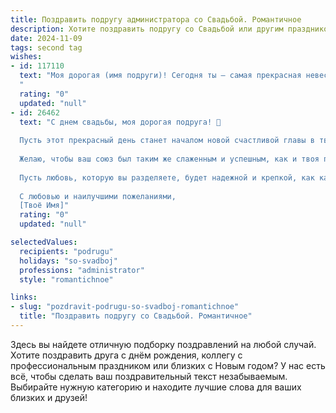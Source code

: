 ```yaml
---
title: Поздравить подругу администратора со Свадьбой. Романтичное
description: Хотите поздравить подругу со Свадьбой или другим праздником? Наш ИИ создаст незабываемое поздравление, а вы обязательно выделитесь среди других.  
date: 2024-11-09
tags: second tag
wishes:
- id: 117110
  text: "Моя дорогая (имя подруги)! Сегодня ты – самая прекрасная невеста на свете!  Твоя свадьба – это воплощение сказки, а ты в этом платье – настоящая принцесса.  Пусть  твоя жизнь с любимым будет такой же яркой, радостной и наполненной любовью, как этот день.  Желаю вам обоим бесконечного счастья, взаимопонимания и  гармонии.  Пусть  твоя организованность и умение всё контролировать (ведь ты же замечательный администратор!), помогут вам построить  крепкую и счастливую семью.  Счастья вам, родная!
  "
  rating: "0"
  updated: "null"
- id: 26462
  text: "С днем свадьбы, моя дорогая подруга! 💐
  
  Пусть этот прекрасный день станет началом новой счастливой главы в твоей жизни. Ты, моя прекрасная администратор, всегда так грамотно и гармонично управляешь всем вокруг, а сегодня ты сама становишься центром внимания, наполненного любовью и теплом.
  
  Желаю, чтобы ваш союз был таким же слаженным и успешным, как и твоя профессиональная деятельность. Пусть ваши сердца бьются в унисон, а ваши мечты сбываются одна за другой. 💑
  
  Пусть любовь, которую вы разделяете, будет надежной и крепкой, как качественно организованный проект. Пусть каждый день приносит вам новые радости и открытия, и пусть ваша жизнь вместе будет полна романтики, как в самых прекрасных сказках.
  
  С любовью и наилучшими пожеланиями,
  [Твоё Имя]"
  rating: "0"
  updated: "null"

selectedValues:
  recipients: "podrugu"
  holidays: "so-svadboj"
  professions: "administrator"
  style: "romantichnoe"

links:
- slug: "pozdravit-podrugu-so-svadboj-romantichnoe"
  title: "Поздравить подругу со Свадьбой. Романтичное"
---
```


Здесь вы найдете отличную подборку поздравлений на любой случай.
Хотите поздравить друга с днём рождения, коллегу с профессиональным праздником или близких с Новым годом? У нас есть всё, чтобы сделать ваш поздравительный текст незабываемым. Выбирайте нужную категорию и находите лучшие слова для ваших близких и друзей!
